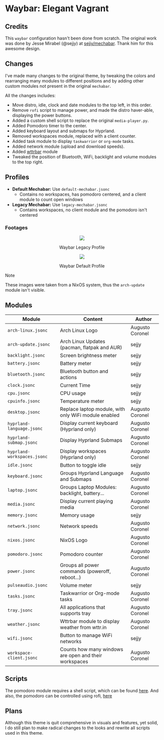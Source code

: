 # Waybar: Elegant Vagrant

## Credits

This `waybar` configuration hasn't been done from scratch. The original work was done by Jesse Mirabel (@sejjy) at [sejjy/mechabar](https://github.com/sejjy/mechabar). Thank him for this awesome design.

## Changes

I've made many changes to the original theme, by tweaking the colors and rearranging many modules to different positions and by adding other custom modules not present in the original `mechabar`.

All the changes includes:

- Move distro, idle, clock and date modules to the top left, in this order.
- Remove `rofi` script to manage power, and made the distro haver-able, displaying the power buttons.
- Added a custom shell script to replace the original `media-player.py`.
- Added Pomodoro timer to the center.
- Added keyboard layout and submaps for Hyprland.
- Removed workspaces module, replaced with a client counter.
- Added task module to display `taskwarrior` or `org-mode` tasks.
- Added network module (upload and download speeds).
- Added [wttrbar](https://github.com/bjesus/wttrbar) module
- Tweaked the position of Bluetooth, WiFi, backlight and volume modules to the top right.

## Profiles

- **Default Mechabar:** Use `default-mechabar.jsonc`
    - Contains no workspaces, has pomodoro centered, and a client module to count open windows
- **Legacy Mechabar:** Use `legacy-mechabar.jsonc`
    - Contains workspaces, no client module and the pomodoro isn't centered

### Footages

<div align="center">
  <img src="https://git.disroot.org/aocoronel/images/raw/branch/main/elegantvagrant/2025-04-21-waybar-legacy.webp">
  <p>Waybar Legacy Profile</p>
  <img src="https://git.disroot.org/aocoronel/images/raw/branch/main/elegantvagrant/2025-04-21-waybar-default.webp">
  <p>Waybar Default Profile</p>
</div>

> [!NOTE]
> These images were taken from a NixOS system, thus the `arch-update` module isn't visible.

## Modules

| Module                      | Content                                               | Author     |
| --------------------------- | ----------------------------------------------------- | ---------- |
| `arch-linux.jsonc`          | Arch Linux Logo                                       | Augusto Coronel |
| `arch-update.jsonc`         | Arch Linux Updates (pacman, flatpak and AUR)          | sejjy      |
| `backlight.jsonc`           | Screen brightness meter                               | sejjy      |
| `battery.jsonc`             | Battery meter                                         | sejjy      |
| `bluetooth.jsonc`           | Bluetooth button and actions                          | sejjy      |
| `clock.jsonc`               | Current Time                                          | sejjy      |
| `cpu.jsonc`                 | CPU usage                                             | sejjy      |
| `cpuinfo.jsonc`             | Temperature meter                                     | sejjy      |
| `desktop.jsonc`             | Replace laptop module, with only WiFi module enabled  | Augusto Coronel |
| `hyprland-language.jsonc`   | Display current keyboard (Hyprland only)              | Augusto Coronel |
| `hyprland-submap.jsonc`     | Display Hyprland Submaps                              | Augusto Coronel |
| `hyprland-workspaces.jsonc` | Display workspaces (Hyprland only)                    | Augusto Coronel |
| `idle.jsonc`                | Button to toggle idle                                 | sejjy      |
| `keyboard.jsonc`            | Groups Hyprland Language and Submaps                  | Augusto Coronel |
| `laptop.jsonc`              | Groups Laptop Modules: backlight, battery...          | Augusto Coronel |
| `media.jsonc`               | Display current playing media                         | Augusto Coronel |
| `memory.jsonc`              | Memory usage                                          | sejjy      |
| `network.jsonc`             | Network speeds                                        | Augusto Coronel |
| `nixos.jsonc`               | NixOS Logo                                            | Augusto Coronel |
| `pomodoro.jsonc`            | Pomodoro counter                                      | Augusto Coronel |
| `power.jsonc`               | Groups all power commands (poweroff, reboot...)       | Augusto Coronel |
| `pulseaudio.jsonc`          | Volume meter                                          | sejjy      |
| `tasks.jsonc`               | Taskwarrior or Org-mode tasks                         | Augusto Coronel |
| `tray.jsonc`                | All applications that supports tray                   | Augusto Coronel |
| `weather.jsonc`             | Wttrbar module to display weather from wttr.in        | Augusto Coronel |
| `wifi.jsonc`                | Button to manage WiFi networks                        | sejjy      |
| `workspace-client.jsonc`    | Counts how many windows are open and their workspaces | Augusto Coronel |

## Scripts

The pomodoro module requires a shell script, which can be found [here](https://github.com/aocoronel/dotfiles/blob/main/scripts/__pomodoro.sh). And also, the pomodoro can be controlled using rofi, [here](https://github.com/aocoronel/dotfiles/blob/main/scripts/__pomodoro-control.sh)

## Plans

Although this theme is quit comprehensive in visuals and features, yet solid, I do still plan to make radical changes to the looks and rewrite all scripts used in this theme.
